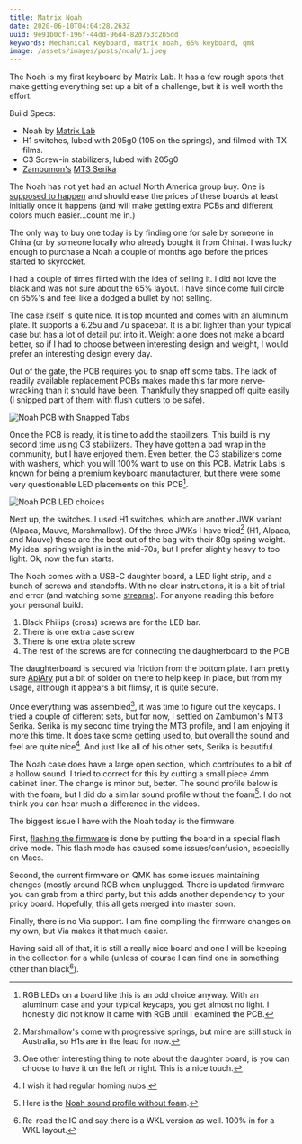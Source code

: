 ```yaml
---
title: Matrix Noah
date: 2020-06-10T04:04:28.263Z
uuid: 9e91b0cf-196f-44dd-96d4-82d753c2b5dd
keywords: Mechanical Keyboard, matrix noah, 65% keyboard, qmk
image: /assets/images/posts/noah/1.jpeg
---
```


The Noah is my first keyboard by Matrix Lab. It has a few rough spots that make getting everything set up a bit of a challenge, but it is well worth the effort.

Build Specs:

- Noah by [Matrix Lab](https://matrix-lab.cn/)
- H1 switches, lubed with 205g0 (105 on the springs), and filmed with TX films.
- C3 Screw-in stabilizers, lubed with 205g0
- [Zambumon's](https://zambumon.com/) [MT3 Serika](https://drop.com/buy/drop-zambumon-mt3-serika-custom-keycap-set)

The Noah has not yet had an actual North America group buy. One is [supposed to happen](https://geekhack.org/index.php?topic=102300.0) and should ease the prices of these boards at least initially once it happens (and will make getting extra PCBs and different colors much easier...count me in.)

The only way to buy one today is by finding one for sale by someone in China (or by someone locally who already bought it from China). I was lucky enough to purchase a Noah a couple of months ago before the prices started to skyrocket.

I had a couple of times flirted with the idea of selling it. I did not love the black and was not sure about the 65% layout. I have since come full circle on 65%'s and feel like a dodged a bullet by not selling.

The case itself is quite nice. It is top mounted and comes with an aluminum plate. It supports a 6.25u and 7u spacebar. It is a bit lighter than your typical case but has a lot of detail put into it. Weight alone does not make a board better, so if I had to choose between interesting design and weight, I would prefer an interesting design every day.

Out of the gate, the PCB requires you to snap off some tabs. The lack of readily available replacement PCBs makes made this far more nerve-wracking than it should have been. Thankfully they snapped off quite easily (I snipped part of them with flush cutters to be safe).

![Noah PCB with Snapped Tabs](pcb_snaps.jpeg)

Once the PCB is ready, it is time to add the stabilizers. This build is my second time using C3 stabilizers. They have gotten a bad wrap in the community, but I have enjoyed them. Even better, the C3 stabilizers come with washers, which you will 100% want to use on this PCB. Matrix Labs is known for being a premium keyboard manufacturer, but there were some very questionable LED placements on this PCB[^pcbled].

![Noah PCB LED choices](led_locations.jpeg)

Next up, the switches. I used H1 switches, which are another JWK variant (Alpaca, Mauve, Marshmallow). Of the three JWKs I have tried[^marsh] (H1, Alpaca, and Mauve) these are the best out of the bag with their 80g spring weight. My ideal spring weight is in the mid-70s, but I prefer slightly heavy to too light.
Ok, now the fun starts.

The Noah comes with a USB-C daughter board, a LED light strip, and a bunch of screws and standoffs. With no clear instructions, it is a bit of trial and error (and watching some [streams](https://www.youtube.com/watch?v=BVHEdCnBPaw)). For anyone reading this before your personal build:

1. Black Philips (cross) screws are for the LED bar.
2. There is one extra case screw
3. There is one extra plate screw
4. The rest of the screws are for connecting the daughterboard to the PCB

The daughterboard is secured via friction from the bottom plate. I am pretty sure [ApiAry](https://apiarykeyboards.com/) put a bit of solder on there to help keep in place, but from my usage, although it appears a bit flimsy, it is quite secure.

Once everything was assembled[^daughter], it was time to figure out the keycaps. I tried a couple of different sets, but for now, I settled on Zambumon's MT3 Serika. Serika is my second time trying the MT3 profile, and I am enjoying it more this time. It does take some getting used to, but overall the sound and feel are quite nice[^nubs]. And just like all of his other sets, Serika is beautiful.

The Noah case does have a large open section, which contributes to a bit of a hollow sound. I tried to correct for this by cutting a small piece 4mm cabinet liner. The change is minor but, better. The sound profile below is with the foam, but I did do a similar sound profile without the foam[^nofoam]. I do not think you can hear much a difference in the videos.

The biggest issue I have with the Noah today is the firmware.

First, [flashing the firmware](https://scottw.com/boards/flashing-matrix-labs-noah-mac/) is done by putting the board in a special flash drive mode. This flash mode has caused some issues/confusion, especially on Macs.

Second, the current firmware on QMK has some issues maintaining changes (mostly around RGB when unplugged. There is updated firmware you can grab from a third party, but this adds another dependency to your pricy board. Hopefully, this all gets merged into master soon.

Finally, there is no Via support. I am fine compiling the firmware changes on my own, but Via makes it that much easier.

Having said all of that, it is still a really nice board and one I will be keeping in the collection for a while (unless of course I can find one in something other than black[^wkl]).

[^pcbled]: RGB LEDs on a board like this is an odd choice anyway. With an aluminum case and your typical keycaps, you get almost no light. I honestly did not know it came with RGB until I examined the PCB.
[^wkl]: Re-read the IC and say there is a WKL version as well. 100% in for a WKL layout.
[^daughter]: One other interesting thing to note about the daughter board, is you can choose to have it on the left or right. This is a nice touch.
[^nofoam]: Here is the [Noah sound profile without foam](https://youtu.be/ro1cBp8PEQY).
[^nubs]: I wish it had regular homing nubs.
[^marsh]: Marshmallow's come with progressive springs, but mine are still stuck in Australia, so H1s are in the lead for now.
